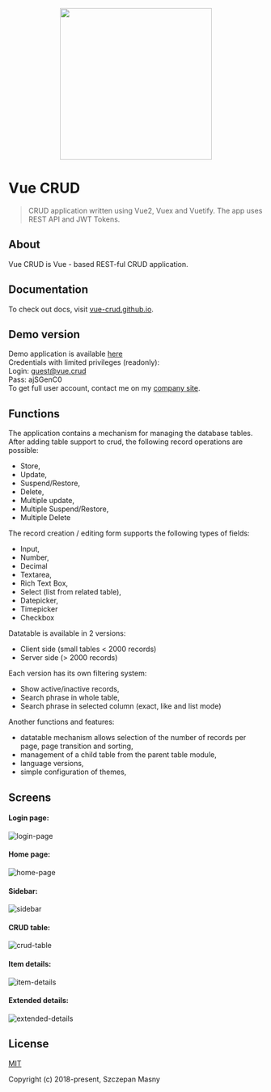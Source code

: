 <p align="center">
  <img width="300" height="auto" src="https://user-images.githubusercontent.com/18534115/49319435-29ccf000-f4fd-11e8-9fc6-8678864132bd.png">
</p>

# Vue CRUD
> CRUD application written using Vue2, Vuex and Vuetify. The app uses REST API and JWT Tokens.

## About
Vue CRUD is Vue - based REST-ful CRUD application.

## Documentation

To check out docs, visit <a href="https://vue-crud.github.io/" target="_blank">vue-crud.github.io</a>.

## Demo version
Demo application is available <a href="http://crud.id-a.pl" target="_blank">here</a>\
Credentials with limited privileges (readonly):\
Login:  guest@vue.crud\
Pass:   ajSGenC0\
To get full user account, contact me on my <a href="http://id-a.pl" target="_blank">company site</a>.

## Functions

The application contains a mechanism for managing the database tables. After adding table support to crud, the following record operations are possible:

* Store,
* Update,
* Suspend/Restore,
* Delete,
* Multiple update,
* Multiple Suspend/Restore,
* Multiple Delete

The record creation / editing form supports the following types of fields:

* Input,
* Number,
* Decimal
* Textarea,
* Rich Text Box,
* Select (list from related table),
* Datepicker,
* Timepicker
* Checkbox

Datatable is available in 2 versions:
* Client side (small tables < 2000 records)
* Server side (> 2000 records)

Each version has its own filtering system:
* Show active/inactive records,
* Search phrase in whole table,
* Search phrase in selected column (exact, like and list mode)

Another functions and features:
* datatable mechanism allows selection of the number of records per page, page transition and sorting,
* management of a child table from the parent table module,
* language versions,
* simple configuration of themes,

## Screens

#### Login page:
![login-page](https://user-images.githubusercontent.com/18534115/50349695-f77f4300-053c-11e9-8cc7-8e9fa3ddfd9e.jpg)

#### Home page:
![home-page](https://user-images.githubusercontent.com/18534115/50349693-f77f4300-053c-11e9-9a64-aa04fa7cb1d6.jpg)

#### Sidebar:
![sidebar](https://user-images.githubusercontent.com/18534115/50349688-f6e6ac80-053c-11e9-9fe7-ddf0e89c33d5.jpg)

#### CRUD table:
![crud-table](https://user-images.githubusercontent.com/18534115/50349689-f6e6ac80-053c-11e9-86cf-335609b640d3.jpg)

#### Item details:
![item-details](https://user-images.githubusercontent.com/18534115/50349694-f77f4300-053c-11e9-9f34-dd9fa69f2a8d.jpg)

#### Extended details:
![extended-details](https://user-images.githubusercontent.com/18534115/50349691-f77f4300-053c-11e9-8886-d7c5ab1ffbc4.jpg)

## License
[MIT](https://opensource.org/licenses/MIT)

Copyright (c) 2018-present, Szczepan Masny

